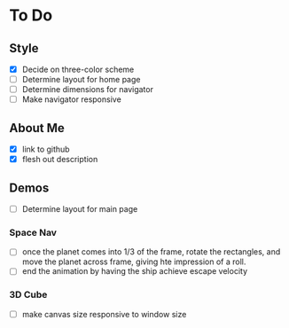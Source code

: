 # To Do

## Style

- [x] Decide on three-color scheme
- [ ] Determine layout for home page
- [ ] Determine dimensions for navigator
- [ ] Make navigator responsive

## About Me

- [x] link to github
- [x] flesh out description

## Demos

- [ ] Determine layout for main page

### Space Nav

- [ ] once the planet comes into 1/3 of the frame, rotate the rectangles, and move the planet across frame, giving hte impression of a roll.
- [ ] end the animation by having the ship achieve escape velocity

### 3D Cube

- [ ] make canvas size responsive to window size